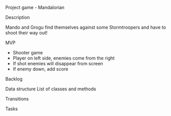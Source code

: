 Project game - Mandalorian

Description

Mando and Grogu find themselves against some Stormtroopers and have to shoot their way out!

MVP
- Shooter game
- Player on left side, enemies come from the right
- If shot enemies will disappear from screen
- If enemy down, add score

Backlog

Data structure
List of classes and methods

Transitions

Tasks

